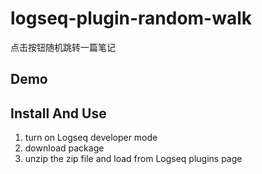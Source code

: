 # logseq-plugin-random-walk

点击按钮随机跳转一篇笔记

## Demo
[](./demo.gif)

## Install And Use
1. turn on Logseq developer mode
2. download package
3. unzip the zip file and load from Logseq plugins page